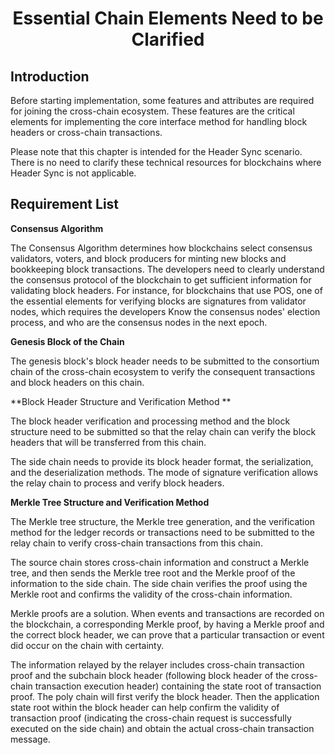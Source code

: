 <h1 align="center">Essential Chain Elements Need to be Clarified</h1>

## Introduction

Before starting implementation, some features and attributes are required for joining the cross-chain ecosystem. These features are the critical elements for implementing the core interface method for handling block headers or cross-chain transactions.

Please note that this chapter is intended for the Header Sync scenario. There is no need to clarify these technical resources for blockchains where Header Sync is not applicable.

## Requirement List

**Consensus Algorithm**

The Consensus Algorithm determines how blockchains select consensus validators,  voters, and block producers for minting new blocks and bookkeeping block transactions. The developers need to clearly understand the consensus protocol of the blockchain to get sufficient information for validating block headers.
For instance, for blockchains that use POS, one of the essential elements for verifying blocks are signatures from validator nodes, which requires the developers Know the consensus nodes' election process, and who are the consensus nodes in the next epoch.

**Genesis Block of the Chain**

The genesis block's block header needs to be submitted to the consortium chain of the cross-chain ecosystem to verify the consequent transactions and block headers on this chain.

**Block Header Structure and Verification Method **

The block header verification and processing method and the block structure need to be submitted so that the relay chain can verify the block headers that will be transferred from this chain.

The side chain needs to provide its block header format, the serialization, and the deserialization methods. The mode of signature verification allows the relay chain to process and verify block headers.

**Merkle Tree Structure and Verification Method**

The Merkle tree structure, the Merkle tree generation, and the verification method for the ledger records or transactions need to be submitted to the relay chain to verify cross-chain transactions from this chain. 

The source chain stores cross-chain information and construct a Merkle tree, and then sends the Merkle tree root and the Merkle proof of the information to the side chain. The side chain verifies the proof using the Merkle root and confirms the validity of the cross-chain information.

Merkle proofs are a solution. When events and transactions are recorded on the blockchain, a corresponding Merkle proof, by having a Merkle proof and the correct block header, we can prove that a particular transaction or event did occur on the chain with certainty.

The information relayed by the relayer includes cross-chain transaction proof and the subchain block header (following block header of the cross-chain transaction execution header) containing the state root of transaction proof. The poly chain will first verify the block header. Then the application state root within the block header can help confirm the validity of transaction proof (indicating the cross-chain request is successfully executed on the side chain) and obtain the actual cross-chain transaction message. 





